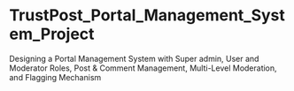 # TrustPost_Portal_Management_System_Project
Designing a Portal Management System with Super admin, User and Moderator Roles, Post &amp; Comment Management, Multi-Level Moderation, and Flagging Mechanism
